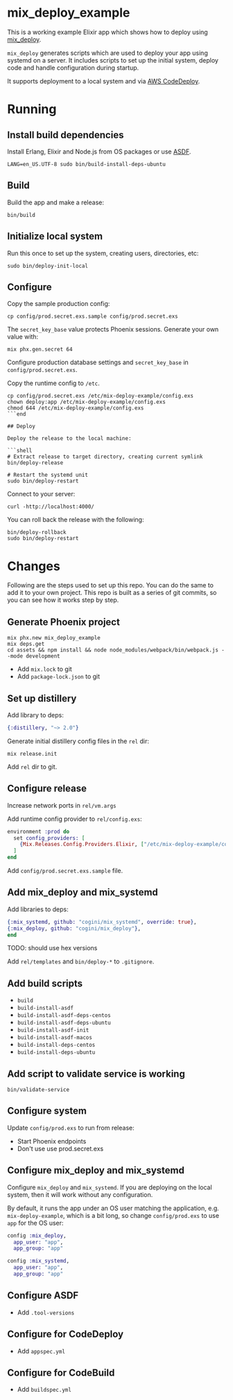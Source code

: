 # mix_deploy_example

This is a working example Elixir app which shows how to deploy using
[mix_deploy](https://github.com/cogini/mix_deploy).

`mix_deploy` generates scripts which are used to deploy your app using systemd
on a server. It includes scripts to set up the initial system, deploy
code and handle configuration during startup.

It supports deployment to a local system and via [AWS CodeDeploy](https://aws.amazon.com/codedeploy/).

# Running

## Install build dependencies

Install Erlang, Elixir and Node.js from OS packages or use
[ASDF](https://www.cogini.com/blog/using-asdf-with-elixir-and-phoenix/).

```shell
LANG=en_US.UTF-8 sudo bin/build-install-deps-ubuntu
```

## Build

Build the app and make a release:

```shell
bin/build
```

## Initialize local system

Run this once to set up the system, creating users, directories, etc:

```shell
sudo bin/deploy-init-local
```

## Configure

Copy the sample production config:

```shell
cp config/prod.secret.exs.sample config/prod.secret.exs
```

The `secret_key_base` value protects Phoenix sessions. Generate your own value with:

```shell
mix phx.gen.secret 64
```

Configure production database settings and `secret_key_base` in `config/prod.secret.exs`.

Copy the runtime config to `/etc`.

```shell
cp config/prod.secret.exs /etc/mix-deploy-example/config.exs
chown deploy:app /etc/mix-deploy-example/config.exs
chmod 644 /etc/mix-deploy-example/config.exs
```end

## Deploy

Deploy the release to the local machine:

```shell
# Extract release to target directory, creating current symlink
bin/deploy-release

# Restart the systemd unit
sudo bin/deploy-restart
```

Connect to your server:

```shell
curl -http://localhost:4000/
```

You can roll back the release with the following:

```shell
bin/deploy-rollback
sudo bin/deploy-restart
```

# Changes

Following are the steps used to set up this repo. You can do the same to add
it to your own project. This repo is built as a series of git commits, so you
can see how it works step by step.

## Generate Phoenix project

```shell
mix phx.new mix_deploy_example
mix deps.get
cd assets && npm install && node node_modules/webpack/bin/webpack.js --mode development
```

* Add `mix.lock` to git
* Add `package-lock.json` to git

## Set up distillery

Add library to deps:

```elixir
{:distillery, "~> 2.0"}
```

Generate initial distillery config files in the `rel` dir:

```shell
mix release.init
```

Add `rel` dir to git.

## Configure release

Increase network ports in `rel/vm.args`

Add runtime config provider to `rel/config.exs`:

```elixir
environment :prod do
  set config_providers: [
    {Mix.Releases.Config.Providers.Elixir, ["/etc/mix-deploy-example/config.exs"]}
  ]
end
```

Add `config/prod.secret.exs.sample` file.

## Add mix_deploy and mix_systemd

Add libraries to deps:

```elixir
{:mix_systemd, github: "cogini/mix_systemd", override: true},
{:mix_deploy, github: "cogini/mix_deploy"},
end
```
TODO: should use hex versions

Add `rel/templates` and `bin/deploy-*` to `.gitignore`.

## Add build scripts

* `build`
* `build-install-asdf`
* `build-install-asdf-deps-centos`
* `build-install-asdf-deps-ubuntu`
* `build-install-asdf-init`
* `build-install-asdf-macos`
* `build-install-deps-centos`
* `build-install-deps-ubuntu`

## Add script to validate service is working

`bin/validate-service`

## Configure system

Update `config/prod.exs` to run from release:

* Start Phoenix endpoints
* Don't use use prod.secret.exs

## Configure mix_deploy and mix_systemd

Configure `mix_deploy` and `mix_systemd`. If you are deploying on the
local system, then it will work without any configuration.

By default, it runs the app under an OS user matching the application,
e.g. `mix-deploy-example`, which is a bit long, so
change `config/prod.exs` to use `app` for the OS user:

```elixir
config :mix_deploy,
  app_user: "app",
  app_group: "app"

config :mix_systemd,
  app_user: "app",
  app_group: "app"
```

## Configure ASDF

* Add `.tool-versions`

## Configure for CodeDeploy

* Add `appspec.yml`

## Configure for CodeBuild

* Add `buildspec.yml`
